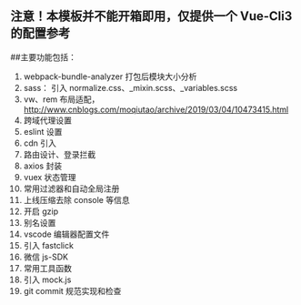 ## 注意！本模板并不能开箱即用，仅提供一个 Vue-Cli3 的配置参考

##主要功能包括：

1. webpack-bundle-analyzer 打包后模块大小分析
1. sass： 引入 normalize.css、\_mixin.scss、\_variables.scss
1. vw、rem 布局适配，http://www.cnblogs.com/moqiutao/archive/2019/03/04/10473415.html
1. 跨域代理设置
1. eslint 设置
1. cdn 引入
1. 路由设计、登录拦截
1. axios 封装
1. vuex 状态管理
1. 常用过滤器和自动全局注册
1. 上线压缩去除 console 等信息
1. 开启 gzip
1. 别名设置
1. vscode 编辑器配置文件
1. 引入 fastclick
1. 微信 js-SDK
1. 常用工具函数
1. 引入 mock.js
1. git commit 规范实现和检查
